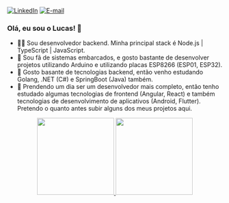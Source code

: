[![LinkedIn][linkedin-image]][linkedin-url] [![E-mail][email-image]][email-url]



### Olá, eu sou o Lucas! 👋

- 👨‍💻 Sou desenvolvedor backend. Minha principal stack é Node.js | TypeScript | JavaScript.
- 🤖 Sou fã de sistemas embarcados, e gosto bastante de desenvolver projetos utilizando Arduino e utilizando placas ESP8266 (ESP01, ESP32).
- 🔭 Gosto basante de tecnologias backend, então venho estudando Golang, .NET (C#) e SpringBoot (Java) também.
- 🌱 Prendendo um dia ser um desenvolvedor mais completo, então tenho estudado algumas tecnologias de frontend (Angular, React) e também tecnologias de desenvolvimento de aplicativos (Android, Flutter). Pretendo o quanto antes subir alguns dos meus projetos aqui.

<div align="center" style="display: inline_block">
  <a href="https://github.com/lucasrochagit">
  <img height="180em" src="https://github-readme-stats.vercel.app/api?username=lucasrochagit&show_icons=true&theme=dracula&include_all_commits=true&count_private=true"/>
  <img height="180em" src="https://github-readme-stats.vercel.app/api/top-langs/?username=lucasrochagit&layout=compact&langs_count=7&theme=dracula"/>
</div>
  
[//]: # (These are reference links used in the body of this note.)
[linkedin-image]: https://img.shields.io/badge/linkedin-@lucasrochacc-blue.svg
[linkedin-url]: https://linkedin.com/in/lucasrochacc
[email-image]: https://img.shields.io/badge/email-lucascosmorocha@gmail.com-red.svg
[email-url]: mailto:lucascosmorocha@gmail.com
